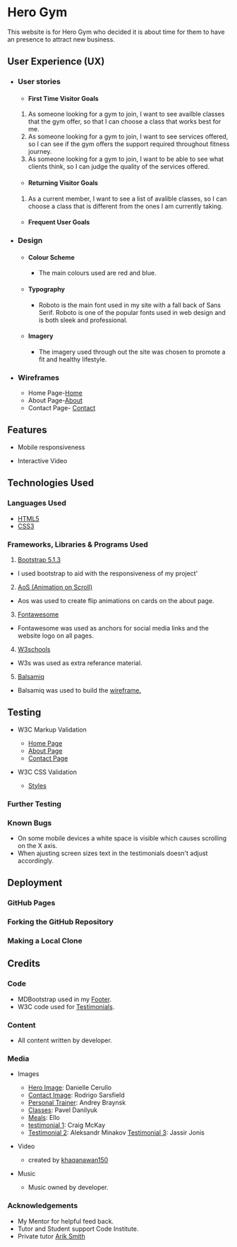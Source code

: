 <h1 style="align:center;">Hero Gym</h1>

This website is for Hero Gym who decided it is about time for them to have an presence to attract new business.



## User Experience (UX)

-   ### User stories

    -   #### First Time Visitor Goals
    1. As someone looking for a gym to join, I want to see availble classes that the gym offer, so that I can choose a class that works best for me.
    2. As someone looking for a gym to join, I want to see services offered, so I can see if the gym offers the support required throughout fitness journey.
    3. As someone looking for a gym to join, I want to be able to see what clients think, so I can judge the quality of the services offered.    

    -   #### Returning Visitor Goals
    1. As a current member, I want to see a list of avalible classes, so I can choose a class that is different from the ones I am currently taking.
        

    -   #### Frequent User Goals


-   ### Design
    -   #### Colour Scheme
        -  The main colours used are red and blue.
    -   #### Typography
        -  Roboto is the main font used in my site with a fall back of Sans Serif. Roboto is one of the popular fonts used in web design and is both sleek and professional.  
    -   #### Imagery
        - The imagery used through out the site was chosen to promote a fit and healthy lifestyle.       

*   ### Wireframes
       - Home Page-<a href="https://mega.nz/folder/TgZXCBZS#FkO6FNTH8Eoo2iHUChgNuw" target="_blank">Home</a> 
       - About Page-<a href="https://mega.nz/folder/n4RmSYRC#q3lqOPupFdlxQvfeHnezrg" target="_blank">About</a>
       - Contact Page- <a href="https://mega.nz/folder/m0gnALra#IhUf0Rb_PSSWMuJy4MEXTA" target="_blank">Contact</a> 


## Features

-   Mobile responsiveness 

-   Interactive Video

## Technologies Used

### Languages Used
- <a href="https://en.wikipedia.org/wiki/HTML5" target="_blank">HTML5</a>
- <a href="https://en.wikipedia.org/wiki/CSS3" target="_blank">CSS3</a>


### Frameworks, Libraries & Programs Used
1. <a href="https://getbootstrap.com/" target="_blank">Bootstrap 5.1.3</a>
- I used bootstrap to aid with the responsiveness of my project'

2. <a href="https://michalsnik.github.io/aos/" target="_blank">AoS (Animation on Scroll)</a>
- Aos was used to create flip animations on cards on the about page.

3. <a href="" target="_blank">Fontawesome</a>
- Fontawesome was used as anchors for social media links and the website logo on all pages.

4. <a href="https://www.w3schools.com/" target="_blank">W3schools</a>
- W3s was used as extra referance material.

5. <a href="https://balsamiq.com/" target="_blank">Balsamiq</a>
- Balsamiq was used to build the <a href="https://mega.nz/file/3wh3SICB#eALsefAn7mKS9k_Kv2P4x5J1vkf0sV37WvbjB8XPXyA" target="_blank">wireframe.</a>

## Testing
- W3C Markup Validation
    - [Home Page](https://validator.w3.org/nu/?doc=https%3A%2F%2F8000-cianh90-ms1project-pti6ae9o1gs.ws-eu38.gitpod.io%2Findex.html)
    - [About Page](https://validator.w3.org/nu/?doc=https%3A%2F%2F8000-cianh90-ms1project-pti6ae9o1gs.ws-eu38.gitpod.io%2Fabout.html)
    - [Contact Page](https://validator.w3.org/nu/?doc=https%3A%2F%2F8000-cianh90-ms1project-pti6ae9o1gs.ws-eu38.gitpod.io%2Fcontact.html)

- W3C CSS Validation 
    - [Styles](https://jigsaw.w3.org/css-validator/validator#warnings) 

### Further Testing

### Known Bugs
- On some mobile devices a white space is visible which causes scrolling on the X axis.
- When ajusting screen sizes text in the testimonials doesn't adjust accordingly.



## Deployment

### GitHub Pages



### Forking the GitHub Repository




### Making a Local Clone


## Credits

### Code
- MDBootstrap used in my [Footer](https://mdbootstrap.com/snippets/standard/mdbootstrap/2885115?view=side).
- W3C code used for [Testimonials](https://www.w3schools.com/howto/howto_css_testimonials.asp).


### Content

- All content written by developer.

### Media
- Images
    -  [Hero Image](https://images.unsplash.com/photo-1534438327276-14e5300c3a48?ixlib=rb-1.2.1&ixid=MnwxMjA3fDB8MHxwaG90by1wYWdlfHx8fGVufDB8fHx8&auto=format&fit=crop&w=1770&q=80): Danielle Cerullo
    - [Contact Image](https://images.unsplash.com/photo-1570829460005-c840387bb1ca?ixlib=rb-1.2.1&ixid=MnwxMjA3fDB8MHxwaG90by1wYWdlfHx8fGVufDB8fHx8&auto=format&fit=crop&w=1332&q=80): Rodrigo Sarsfield
    - [Personal Trainer](https://cdn.pixabay.com/photo/2021/01/04/06/21/fitness-5886573_960_720.jpg): Andrey Braynsk
    - [Classes](https://images.pexels.com/photos/6339488/pexels-photo-6339488.jpeg?cs=srgb&dl=pexels-pavel-danilyuk-6339488.jpg&fm=jpg): Pavel Danilyuk
    - [Meals](https://images.unsplash.com/photo-1606858274001-dd10efc5ce7d?ixlib=rb-1.2.1&ixid=MnwxMjA3fDB8MHxwaG90by1wYWdlfHx8fGVufDB8fHx8&auto=format&fit=crop&w=1770&q=80): Ello
    - [testimonial 1](https://images.unsplash.com/photo-1552058544-f2b08422138a?ixlib=rb-1.2.1&ixid=MnwxMjA3fDB8MHxwaG90by1wYWdlfHx8fGVufDB8fHx8&auto=format&fit=crop&w=699&q=80): Craig McKay
    - [Testimonial 2](https://images.unsplash.com/photo-1549351512-c5e12b11e283?ixlib=rb-1.2.1&ixid=MnwxMjA3fDB8MHxwaG90by1wYWdlfHx8fGVufDB8fHx8&auto=format&fit=crop&w=764&q=80): Aleksandr Minakov
    [Testimonial 3](https://images.unsplash.com/photo-1587064712555-6e206484699b?ixlib=rb-1.2.1&ixid=MnwxMjA3fDB8MHxwaG90by1wYWdlfHx8fGVufDB8fHx8&auto=format&fit=crop&w=764&q=80): Jassir Jonis
- Video
    - created by [khaqanawan150](https://www.fiverr.com/khaqanawan150/create-interesting-stock-footage-videos-for-youtube?source=order_page_summary_gig_link_title&funnel=cba0340a7f37cb880cb69c2e9d921126) 

- Music        
   - Music owned by developer.
### Acknowledgements
- My Mentor for helpful feed back.
- Tutor and Student support Code Institute.
- Private tutor [Arik Smith](https://www.fiverr.com/arik_smith?source=order_page_user_stamp_link)

